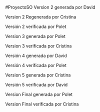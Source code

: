 #ProyectoSO
Version 2 generada por David

Version 2 Regenerada por Cristina

Versión 2 verificada por Polet

Version 3 generada por Polet

Version 3 verificada por Cristina

Versión 4 generada por David

Versión 4 verificada por Polet

Version 5 generada por Cristina

Versión 5 verificada por David

Version Final generada por Polet

Version Final verificada por Cristina
